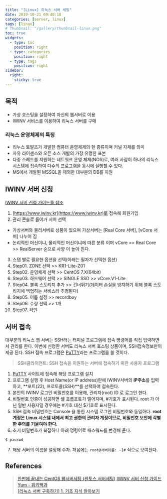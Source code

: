 ```yaml
---
title: "[Linux] 리눅스 서버 세팅"
date: 2019-10-21 09:40:18
categories: [server, linux]
tags: [linux]
# thumbnail: "/gallery/thumbnail-linux.png"
toc: true
widgets:
  - type: toc
    position: right
  - type: categories
    position: right
  - type: tags
    position: right
sidebar:
  right:
    sticky: true
---
```


## 목적
* 가상 호스팅을 설정하여 자신의 웹서버로 이용
* IWINV 서비스를 이용하여 리눅스 서버를 구매

<!-- more -->

### 리눅스 운영체제의 특징
* 리누스 토발즈가 개발한 컴퓨터 운영체제의 한 종류이며 커널 자체를 의미
* 자유 라이센스와 오픈 소스 개발의 가장 유명한 표본
* 다중 스레드를 지원하는 네트워크 운영 체제(NOS)로, 여러 사람이 하나의 리눅스 시스템에 접속하여 다수의 프로그램을 동시에 실행할 수 있다.
* MS에서 개발된 MSSQL을 제외한 대부분의 DB를 지원

## IWINV 서버 신청
[IWINV 서버 신청 가이드를 참조](https://www.idchowto.com/wp-content/uploads/2017/02/IWINV-리눅스_서버_왕초보_메뉴얼.pdf)

1. [https://www.iwinv.kr](https://www.iwinv.kr)로 접속해 회원가입
2. 관리 콘솔로 들어가 서버 선택
  * 가상서버와 물리서버로 상품이 있으며 가상서버는 [Real Core 서버], [vCore 서버] 나누어 짐
  * 논리적인 머신이냐, 물리적인 머신이냐에 따른 분류 이며 vCore >> Real Core >> RealServer 순으로 사양 이 높아 진다.
3. 스탭 별로 필요한 옵션을 선택(아래는 필자가 선택한 옵션)
4. Step01. ZONE 선택 >> KR1-Lite-Z01
5. Step02. 운영체제 선택 >> CentOS 7.X(64bit)
6. Step03. 하드웨어 선택 >> SINGLE SSD >> vCore.V1-Lite
7. Step04. 블록 스토리지 추가 >> 건너뛰기(데이터 손실을 방지하기 위해 블록 스토리지에 백업하는 서비스라 추정된다)
8. Step05. 이름 설정 >> recordboy
9. Step06. 수량 선택 >> 1개
10. Step07. 확인

## 서버 접속
대부분의 리눅스 웹 서버는 SSH라는 터미널 프로그램에 접속 명령어를 직접 입력하면서 관리를 한다. 이번에 신청한 서버도 리눅스 서버 호스팅 상품이며, SSH접속정보만이 제공 된다.
SSH 접속 프로그램은 [PuTTY](https://putty.ko.softonic.com)라는 프로그램을 쓸 것이다.

> SSH클라이언트: SSH 접속을 지원하는 서버에 접속하기 위한 사용자 프로그램

1. [PuTTY](https://putty.ko.softonic.com) 사이트에 접속해 해당 프로그램 설치
2. 프로그램 실행 후 Host Name(or IP address)란에 IWINV서버의 **IP주소**를 입력하고, **포트(22), 프로토콜(SSH)**를 선택하여 접속한다.
3. 본인의 IWINV 로그인 비밀번호를 이용해, 관리자(root) ID 로 로그인 한다.
4. 비밀번호 인증이 성공하면 쉘 프롬프트가 떨어지며, #기호가 표시된다. root 가 아닌 일반 사용자일 경우에는 #기호 대신 $기호로 표시된다. 
5. SSH 접속 비밀번호는 Console 을 통한 시스템 로그인 비밀번호와 동일하다. **root 계정은 Linux 시스템 내에서 최고 권한의 관리자 계정이므로, 비밀번호 보안에 각별한 주의를
기울여야 한다.**
6. 초기 비밀번호가 복잡하니 아래 명령어로 패스워드를 변경해 준다.
```
$ passwd
```
7. 해당 서버의 이름을 설정해 주자. 처음에는 `root@서버이름: ~]#` 식으로 보여진다.  

## References
> [한번에 끝내는 CentOS 웹서버세팅 (센토스 서버세팅)](https://blog.lael.be/post/1721)
> [IWINV 서버 신청 가이드](https://www.idchowto.com/wp-content/uploads/2017/02/IWINV-리눅스_서버_왕초보_메뉴얼.pdf)
> [Yum - 위키백과](https://ko.wikipedia.org/wiki/Yum)  
> [[리눅스 서버 구축하기] 1. 기초 지식 알아보기](http://library.gabia.com/contents/infrahosting/3448)
